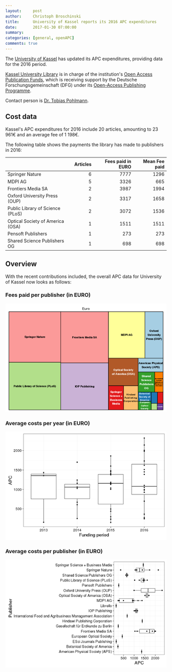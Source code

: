 ```yaml
---
layout:     post
author:     Christoph Broschinski
title:      University of Kassel reports its 2016 APC expenditures
date:       2017-01-30 07:00:00
summary:    
categories: [general, openAPC]
comments: true
---
```




The [University of Kassel](http://www.uni-kassel.de/uni/internationales/english-version/university/about-us.html) has updated its APC expenditures, providing data for the 2016 period.

[Kassel University Library](http://www.uni-kassel.de/ub/index.php) is in charge of the institution's [Open Access Publication Funds](http://www.uni-kassel.de/ub/index.php?id=37384),
which is receiving support by the Deutsche Forschungsgemeinschaft (DFG) under its [Open-Access Publishing Programme](http://www.dfg.de/en/research_funding/programmes/infrastructure/lis/funding_opportunities/open_access/).

Contact person is [Dr. Tobias Pohlmann](mailto:pohlmann@bibliothek.uni-kassel.de).

## Cost data



Kassel's APC expenditures for 2016 include 20 articles, amounting to 23 961€ and an average fee of 1 198€.

The following table shows the payments the library has made to publishers in 2016:


|                                 | Articles| Fees paid in EURO| Mean Fee paid|
|:--------------------------------|--------:|-----------------:|-------------:|
|Springer Nature                  |        6|              7777|          1296|
|MDPI AG                          |        5|              3326|           665|
|Frontiers Media SA               |        2|              3987|          1994|
|Oxford University Press (OUP)    |        2|              3317|          1658|
|Public Library of Science (PLoS) |        2|              3072|          1536|
|Optical Society of America (OSA) |        1|              1511|          1511|
|Pensoft Publishers               |        1|               273|           273|
|Shared Science Publishers OG     |        1|               698|           698|

## Overview

With the recent contributions included, the overall APC data for University of Kassel now looks as follows:

### Fees paid per publisher (in EURO)

![plot of chunk tree_kassel_2017_01_30_full](/figure/tree_kassel_2017_01_30_full-1.png)

###  Average costs per year (in EURO)

![plot of chunk box_kassel_2017_01_30_year_full](/figure/box_kassel_2017_01_30_year_full-1.png)

###  Average costs per publisher (in EURO)

![plot of chunk box_kassel_2017_01_30_publisher_full](/figure/box_kassel_2017_01_30_publisher_full-1.png)
